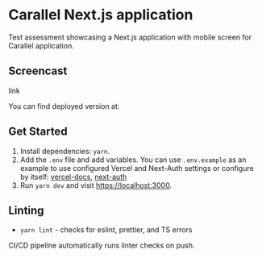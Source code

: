 # Carallel Next.js application

Test assessment showcasing a Next.js application with mobile screen for Carallel application.

## Screencast

link

You can find deployed version at: <link>

## Get Started

1. Install dependencies: `yarn`.
2. Add the `.env` file and add variables. You can use `.env.example` as an example to use configured Vercel and Next-Auth settings or configure by itself: [vercel-docs](https://vercel.com/guides/nextjs-prisma-postgres), [next-auth](https://next-auth.js.org/getting-started/client)
3. Run `yarn dev` and visit <https://localhost:3000>.

## Linting

- `yarn lint` - checks for eslint, prettier, and TS errors

CI/CD pipeline automatically runs linter checks on push.
